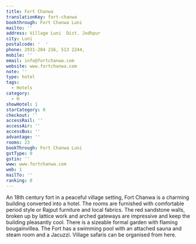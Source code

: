 ```yaml
---
title: Fort Chanwa
translationKey: fort-chanwa
bookthrough: Fort Chanwa Luni
mailto: ''
address: Village Luni  Dist. Jodhpur
city: Luni
postalcode: '  '
phone: 2931-284 216, 513 2244,
mobile: ''
email: info@fortchanwa.com
website: www.fortchanwa.com
note: ''
type: hotel
tags:
  - Hotels
category:
  - H
showHotel: 1
starCategory: 0
checkout: ''
accessRail: ''
accessAir: ''
accessBus: ''
advantage: ''
rooms: 23
bookThrough: Fort Chanwa Luni
gstType: 0
gstin: ''
www: www.fortchanwa.com
web: 1
mailTo: ''
ranking: 0
---
```







An 18th century fort in a peaceful village setting, Fort Chanwa is a charming building converted into a hotel. The rooms are furnished with comfortable period style or Rajput furniture and local fabrics.     The red sandstone walls, broken up by lattice work and arched gateways are impressive and keep the building pleasantly cool. There is a sizeable formal garden with flaming bougainvillea. The Fort has a swimming pool with an attached sauna and steam room and a Jacuzzi. Village safaris can be organised from here.  